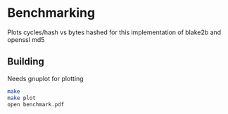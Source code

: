 # Benchmarking

Plots cycles/hash vs bytes hashed for this implementation of blake2b and openssl md5

## Building

Needs gnuplot for plotting

```bash
make
make plot
open benchmark.pdf
```

